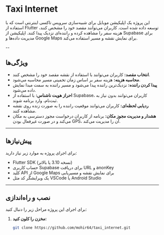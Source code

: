 # Taxi Internet

این پروژه یک اپلیکیشن موبایل برای شبیه‌سازی سرویس تاکسی اینترنتی است که با استفاده از Flutter توسعه داده شده است. کاربران می‌توانند مقصد خود را مشخص کنند، هزینه سفر را مشاهده کرده و راننده‌ای نزدیک پیدا کنند. اپلیکیشن از Supabase برای مدیریت داده‌ها و Google Maps برای نمایش نقشه و مسیر استفاده می‌کند. 

--

## ویژگی‌ها
- **انتخاب مقصد:** کاربران می‌توانند با استفاده از نقشه مقصد خود را مشخص کنند.
- **محاسبه هزینه:** هزینه سفر بر اساس زمان تخمینی مسیر محاسبه می‌شود.
- **پیدا کردن راننده:** نزدیک‌ترین راننده پیدا می‌شود و مسیر راننده به سمت مبدا نمایش داده می‌شود.
- **احراز هویت ناشناس:** با استفاده از Supabase، کاربران می‌توانند بدون نیاز به ثبت‌نام، وارد برنامه شوند.
- **ردیابی لحظه‌ای:** کاربران می‌توانند موقعیت راننده را به صورت زنده روی نقشه مشاهده کنند.
- **هشدار و مدیریت مجوز مکان:** برنامه از کاربران درخواست مجوز دسترسی به مکان می‌کند و در صورت غیرفعال بودن GPS، آن را مدیریت می‌کند.

---

## پیش‌نیازها
برای اجرای پروژه به موارد زیر نیاز دارید:
- Flutter SDK (نسخه 3.10 یا بالاتر)
- حساب کاربری Supabase برای دریافت URL و anonKey
- کلید API از Google Maps برای نمایش نقشه و مسیریابی
- یک ویرایشگر کد مثل VSCode یا Android Studio

---

## نصب و راه‌اندازی
برای اجرای این پروژه مراحل زیر را دنبال کنید:

1. **مخزن را کلون کنید:**
   ```bash
   git clone https://github.com/mohir64/taxi_internet.git
